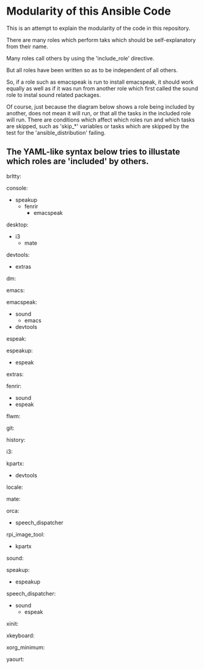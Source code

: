 
# Modularity of this Ansible Code

This is an attempt to explain the modularity of the code in this
repository.

There are many roles which perform taks which should be
self-explanatory from their name.

Many roles call others by using the 'include_role' directive.

But all roles have been written so as to be independent of all others.

So, if a role such as emacspeak is run to install emacspeak, it should
work equally as well as if it was run from another role which first
called the sound role to instal sound related packages.

Of course, just because the diagram below shows a role being included by another, does not mean it will run, or that all the tasks in the included role will run. There are conditions which affect which roles run and which tasks are skipped, such as 'skip_*' variables or tasks which are skipped by the test for the 'ansible_distribution' failing.

The YAML-like syntax below tries to illustate which roles are
'included' by others.
---


brltty:


console:
  - speakup
    - fenrir
      - emacspeak


desktop:
  - i3
    - mate


devtools:
  - extras


dm:


emacs:


emacspeak:
  - sound
    - emacs
  - devtools


espeak:


espeakup:
  - espeak
  

extras:


fenrir:
  - sound
  - espeak
  

flwm:


git:


history:


i3:


kpartx:
  - devtools
  

locale:


mate:


orca:
  - speech_dispatcher
  

rpi_image_tool:
  - kpartx
  

sound:


speakup:
  - espeakup
  

speech_dispatcher:
  - sound
    - espeak
    

xinit:


xkeyboard:


xorg_minimum:


yaourt:


